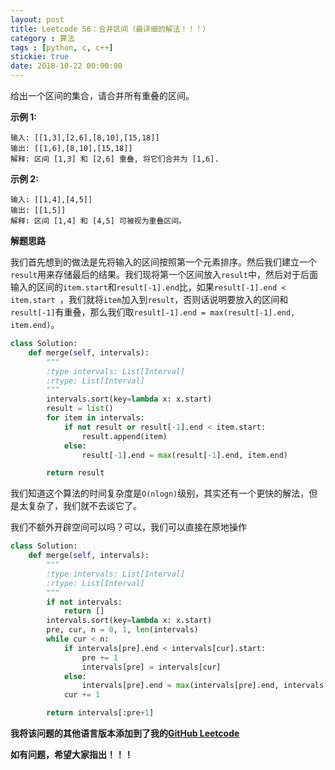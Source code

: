 ```yaml
---
layout: post
title: Leetcode 56：合并区间（最详细的解法！！！）
category : 算法
tags : [python, c, c++]
stickie: true
date: 2018-10-22 00:00:00
---
```


给出一个区间的集合，请合并所有重叠的区间。

**示例 1:**

```
输入: [[1,3],[2,6],[8,10],[15,18]]
输出: [[1,6],[8,10],[15,18]]
解释: 区间 [1,3] 和 [2,6] 重叠, 将它们合并为 [1,6].
```

**示例 2:**

```
输入: [[1,4],[4,5]]
输出: [[1,5]]
解释: 区间 [1,4] 和 [4,5] 可被视为重叠区间。
```

**解题思路**

我们首先想到的做法是先将输入的区间按照第一个元素排序。然后我们建立一个`result`用来存储最后的结果。我们现将第一个区间放入`result`中，然后对于后面输入的区间的`item.start`和`result[-1].end`比，如果`result[-1].end < item.start `，我们就将`item`加入到`result`，否则话说明要放入的区间和`result[-1]`有重叠，那么我们取`result[-1].end = max(result[-1].end, item.end)`。

```python
class Solution:
    def merge(self, intervals):
        """
        :type intervals: List[Interval]
        :rtype: List[Interval]
        """
        intervals.sort(key=lambda x: x.start)
        result = list()
        for item in intervals:
            if not result or result[-1].end < item.start:
                result.append(item)
            else:
                result[-1].end = max(result[-1].end, item.end)

        return result
```

我们知道这个算法的时间复杂度是`O(nlogn)`级别，其实还有一个更快的解法，但是太复杂了，我们就不去谈它了。

我们不额外开辟空间可以吗？可以，我们可以直接在原地操作

```python
class Solution:
    def merge(self, intervals):
        """
        :type intervals: List[Interval]
        :rtype: List[Interval]
        """
        if not intervals:
            return []
        intervals.sort(key=lambda x: x.start)
        pre, cur, n = 0, 1, len(intervals)
        while cur < n:
            if intervals[pre].end < intervals[cur].start:
                pre += 1
                intervals[pre] = intervals[cur]
            else:
                intervals[pre].end = max(intervals[pre].end, intervals[cur].end)
            cur += 1

        return intervals[:pre+1]
```

**我将该问题的其他语言版本添加到了我的[GitHub Leetcode](https://github.com/luliyucoordinate/Leetcode)**

**如有问题，希望大家指出！！！**